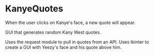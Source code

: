 # KanyeQuotes
When the user clicks on Kanye's face, a new quote will appear.

GUI that generates random Kany West quotes.

Uses the request module to pull in quotes from an API.
Uses tkinter to create a GUI with Yeezy's face and his quote above him.
